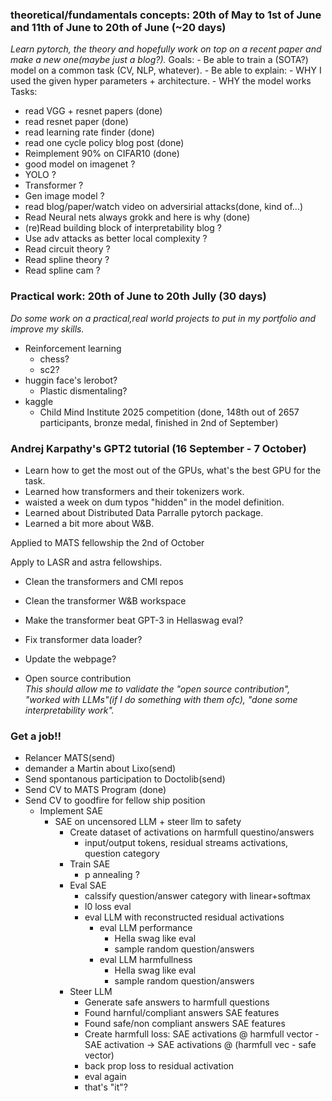 ### theoretical/fundamentals concepts: 20th of May to 1st of June and 11th of June to 20th of June (~20 days)
*Learn pytorch, the theory and hopefully work on top on a recent paper and make a new one(maybe just a blog?).*
Goals:
    - Be able to train a (SOTA?) model on a common task (CV, NLP, whatever).
    - Be able to explain:
        - WHY I used the given hyper parameters + architecture.
        - WHY the model works 
Tasks:
- read VGG + resnet papers (done)
- read resnet paper (done)
- read learning rate finder (done)
- read one cycle policy blog post (done)
- Reimplement 90% on CIFAR10 (done)
- good model on imagenet ?
- YOLO ?
- Transformer ?
- Gen image model ?
- read blog/paper/watch video on adversirial attacks(done, kind of...)
- Read Neural nets always grokk and here is why (done)
- (re)Read building block of interpretability blog ?
- Use adv attacks as better local complexity ?
- Read circuit theory ?
- Read spline theory ?
- Read spline cam ?

### Practical work: 20th of June to 20th Jully (30 days)
*Do some work on a practical,real world projects to put in my portfolio and improve my skills.*
- Reinforcement learning
    - chess?
    - sc2?
- huggin face's lerobot?
    - Plastic dismentaling?
- kaggle
    - Child Mind Institute 2025 competition (done, 148th out of 2657 participants, bronze medal, finished in 2nd of September)

### Andrej Karpathy's GPT2 tutorial (16 September - 7 October)
- Learn how to get the most out of the GPUs, what's the best GPU for the task.
- Learned how transformers and their tokenizers work.
- waisted a week on dum typos "hidden" in the model definition.
- Learned about Distributed Data Parralle pytorch package.
- Learned a bit more about W&B.

Applied to MATS fellowship the 2nd of October

Apply to LASR and astra fellowships.
- Clean the transformers and CMI repos
- Clean the transformer W&B workspace
- Make the transformer beat GPT-3 in Hellaswag eval?
- Fix transformer data loader?
- Update the webpage?
  
- Open source contribution  
  *This should allow me to validate the "open source contribution", "worked with LLMs"(if I do something with them ofc), "done some interpretability work".*
  

### Get a job!!
- Relancer MATS(send)
- demander a Martin about Lixo(send)
- Send spontanous participation to Doctolib(send)
- Send CV to MATS Program (done)
- Send CV to goodfire for fellow ship position
    - Implement SAE
        - SAE on uncensored LLM + steer llm to safety
            - Create dataset of activations on harmfull questino/answers
                - input/output tokens, residual streams activations, question category
            - Train SAE
                - p annealing ?
            - Eval SAE
                - calssify question/answer category with linear+softmax
                - l0 loss eval
                - eval LLM with reconstructed residual activations
                    - eval LLM performance
                        - Hella swag like eval
                        - sample random question/answers
                    - eval LLM harmfullness
                        - Hella swag like eval
                        - sample random question/answers
            - Steer LLM
                - Generate safe answers to harmfull questions
                - Found harnful/compliant answers SAE features
                - Found safe/non compliant answers SAE features
                - Create harmfull loss: SAE activations @ harmfull vector - SAE activation -> SAE activations @ (harmfull vec - safe vector)
                - back prop loss to residual activation
                - eval again
                - that's "it"?

<!--        - model: -->
<!--        - preprocessing: -->
<!--        - training: -->
<!--            -  Switch back to one cycle lr scheduler -->
<!--            -  Equalize target distribution through data augmentation -->
<!--            -  Use free adversarial training? -->
<!--            -  Use EMA of model -->
<!--            -  Focal Loss -->
<!--      - meta: -->
<!--            -  use with top public score notebook   -->
<!--            -  read top public score notebook to try and recreate the weight search process. -->
<!--            -  Search for other preprocessing steps. -->
<!-- -->
<!-- -->
<!--### Submission: -->
<!--- merge with best lb score notebook -->
<!--- preds with noise -->
<!---   mixup ratio # -->
<!--  + dropouts in head # -->
<!--  + Focal Loss  -->
<!--  + more cross axis energy ? -->
<!--  + more_folds -->
<!--  + EMA of model -->
<!--  + hp search space: -->
<!--    - dropout and gaussian noise -->
<!--    - mixup alpha and ratio -->
<!--    - focal loss -->
<!--    - ema params -->

<!-- llkh0a solution -->
<!-- - thm groups + more_cross_axis_features -->
<!-- - Use different branches for each tof sensor (we can probably use groups in the alexnets intead of using multiple alex nets) -->
<!-- - add gravity direction -->
<!-- - add cross axis energy see this [notebook](https://www.kaggle.com/code/wasupandceacar/lb-0-841-5fold-single-model-with-split-sensors) -->
<!-- - Move diff computing in model to reduce VRAM usage -->
<!--            -  speed up training by parallelizing folds training -->
<!--            -  meta data/performance EDA -->
<!--            - Turn demogrpahics into auxiliary targets -->
<!-- - phase during the sequence "behavior" column -->
<!-- -  Aggregate patches of the ToF sensors data -->
<!-- -  Unify preprocessing and training/inference notebooks into a single one to avoid waiting for zip, upload, kaggle processing and downlod delays. -->
<!-- - Increase the number of rnn layers to 2. -->
<!-- - Use 100% percentile for sequence len padding -->
<!-- -  Collapse non-BFRBs target into a single one to ease learning -->
<!-- - sequence wise std norm -->
<!-- -  put std normalization step in the model to since we are using CV model ensemble -->
<!-- -  Update hyperparams (again): -->
<!--    -  Use smaller btach sizes, top notebooks use 64 batch size, I use 256 -->
<!--    -  Use a lot more epochs, top notebooks use ~100 epochs where I only use ~25 -->
<!--    -  Increase patience, top notebooks use 40 patience -->
<!-- Use post/pre truncating/padding instead of center truncating/padding -->
<!-- -  use third branch for thm input -->
<!-- - use other paddig methods like "same" or "reflect" padding for convolutions and sequence padding -->
